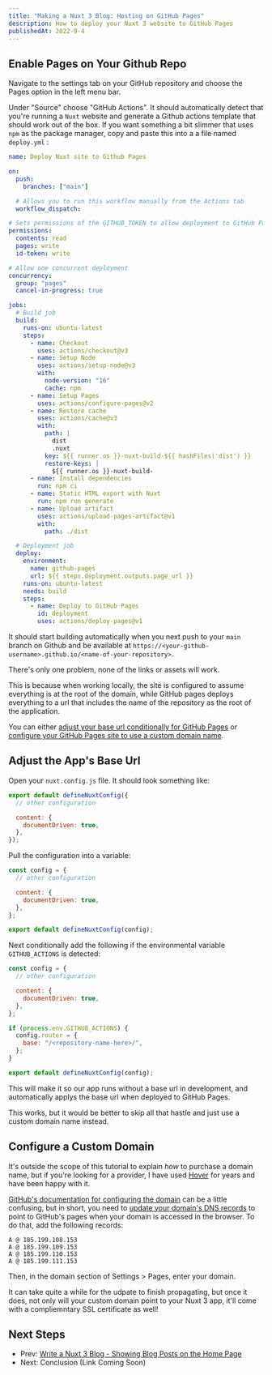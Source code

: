 ```yaml
---
title: "Making a Nuxt 3 Blog: Hosting on GitHub Pages"
description: How to deploy your Nuxt 3 website to GitHub Pages
publishedAt: 2022-9-4
---
```


## Enable Pages on Your Github Repo

Navigate to the settings tab on your GitHub repository and choose the Pages option in the left menu bar.

Under "Source" choose "GitHub Actions". It should automatically detect that you're running a `Nuxt` website and generate a Github actions template that should work out of the box. If you want something a bit slimmer that uses `npm` as the package manager, copy and paste this into a a file named `deploy.yml` :

```yaml
name: Deploy Nuxt site to Github Pages

on:
  push:
    branches: ["main"]

  # Allows you to run this workflow manually from the Actions tab
  workflow_dispatch:

# Sets permissions of the GITHUB_TOKEN to allow deployment to GitHub Pages
permissions:
  contents: read
  pages: write
  id-token: write

# Allow one concurrent deployment
concurrency:
  group: "pages"
  cancel-in-progress: true

jobs:
  # Build job
  build:
    runs-on: ubuntu-latest
    steps:
      - name: Checkout
        uses: actions/checkout@v3
      - name: Setup Node
        uses: actions/setup-node@v3
        with:
          node-version: "16"
          cache: npm
      - name: Setup Pages
        uses: actions/configure-pages@v2
      - name: Restore cache
        uses: actions/cache@v3
        with:
          path: |
            dist
            .nuxt
          key: ${{ runner.os }}-nuxt-build-${{ hashFiles('dist') }}
          restore-keys: |
            ${{ runner.os }}-nuxt-build-
      - name: Install dependencies
        run: npm ci
      - name: Static HTML export with Nuxt
        run: npm run generate
      - name: Upload artifact
        uses: actions/upload-pages-artifact@v1
        with:
          path: ./dist

  # Deployment job
  deploy:
    environment:
      name: github-pages
      url: ${{ steps.deployment.outputs.page_url }}
    runs-on: ubuntu-latest
    needs: build
    steps:
      - name: Deploy to GitHub Pages
        id: deployment
        uses: actions/deploy-pages@v1
```

It should start building automatically when you next push to your `main` branch on Github and be available at `https://<your-github-username>.github.io/<name-of-your-repository>`.

There's only one problem, none of the links or assets will work.

This is because when working locally, the site is configured to assume everything is at the root of the domain, while GitHub pages deploys everything to a url that includes the name of the repository as the root of the application.

You can either [adjust your base url conditionally for GitHub Pages](#adjust-the-apps-base-url) or [configure your GitHub Pages site to use a custom domain name](#configure-a-custom-domain).

## Adjust the App's Base Url

Open your `nuxt.config.js` file. It should look something like:

```js
export default defineNuxtConfig({
  // other configuration

  content: {
    documentDriven: true,
  },
});
```

Pull the configuration into a variable:

```js
const config = {
  // other configuration

  content: {
    documentDriven: true,
  },
};

export default defineNuxtConfig(config);
```

Next conditionally add the following if the environmental variable `GITHUB_ACTIONS` is detected:

```js
const config = {
  // other configuration

  content: {
    documentDriven: true,
  },
};

if (process.env.GITHUB_ACTIONS) {
  config.router = {
    base: "/<repository-name-here>/",
  };
}

export default defineNuxtConfig(config);
```

This will make it so our app runs without a base url in development, and automatically applys the base url when deployed to GitHub Pages.

This works, but it would be better to skip all that hastle and just use a custom domain name instead.

## Configure a Custom Domain

It's outside the scope of this tutorial to explain _how_ to purchase a domain name, but if you're looking for a provider, I have used [Hover](https://hover.com) for years and have been happy with it.

[GitHub's documentation for configuring the domain](https://docs.github.com/en/pages/configuring-a-custom-domain-for-your-github-pages-site/managing-a-custom-domain-for-your-github-pages-site) can be a little confusing, but in short, you need to [update your domain's DNS records](https://help.hover.com/hc/en-us/articles/217282457-Managing-DNS-records-) to point to GitHub's pages when your domain is accessed in the browser. To do that, add the following records:

```
A @ 185.199.108.153
A @ 185.199.109.153
A @ 185.199.110.153
A @ 185.199.111.153
```

Then, in the domain section of Settings > Pages, enter your domain.

It can take quite a while for the udpate to finish propagating, but once it does, not only will your custom domain point to your Nuxt 3 app, it'll come with a compliemntary SSL certificate as well!

## Next Steps

- Prev: [Write a Nuxt 3 Blog - Showing Blog Posts on the Home Page](/blog/write-a-nuxt-3-blog-part-4)
- Next: Conclusion (Link Coming Soon)
